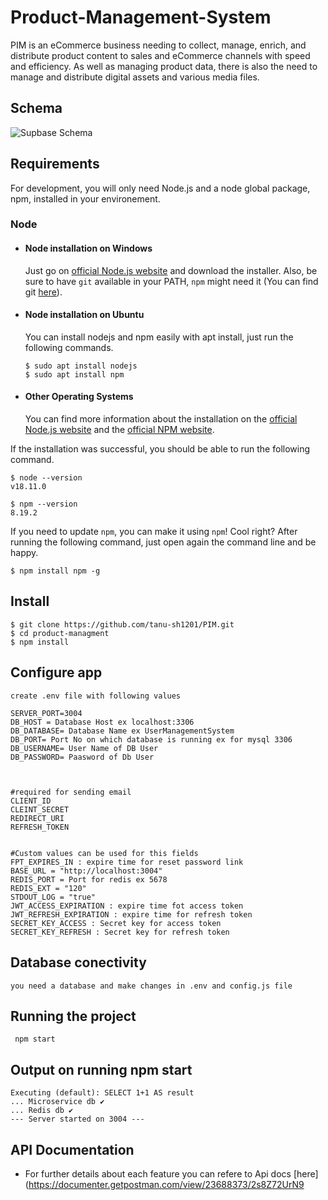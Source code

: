 # Product-Management-System

PIM is an eCommerce business needing to collect, manage, enrich, and distribute product content to sales and eCommerce channels with speed and efficiency. As well as managing product data, there is also the need to manage and distribute digital assets and various media files.

## Schema

![Supbase Schema](https://user-images.githubusercontent.com/114575157/210393190-b626c025-50a5-4476-83dc-b778d92b3cc3.png)

## Requirements

For development, you will only need Node.js and a node global package, npm, installed in your environement.

### Node

- #### Node installation on Windows

  Just go on [official Node.js website](https://nodejs.org/) and download the installer.
  Also, be sure to have `git` available in your PATH, `npm` might need it (You can find git [here](https://git-scm.com/)).

- #### Node installation on Ubuntu

  You can install nodejs and npm easily with apt install, just run the following commands.

      $ sudo apt install nodejs
      $ sudo apt install npm

- #### Other Operating Systems
  You can find more information about the installation on the [official Node.js website](https://nodejs.org/) and the [official NPM website](https://npmjs.org/).

If the installation was successful, you should be able to run the following command.

    $ node --version
    v18.11.0

    $ npm --version
    8.19.2

If you need to update `npm`, you can make it using `npm`! Cool right? After running the following command, just open again the command line and be happy.

    $ npm install npm -g

###

## Install

    $ git clone https://github.com/tanu-sh1201/PIM.git
    $ cd product-managment
    $ npm install

## Configure app

    create .env file with following values

    SERVER_PORT=3004
    DB_HOST = Database Host ex localhost:3306
    DB_DATABASE= Database Name ex UserManagementSystem
    DB_PORT= Port No on which database is running ex for mysql 3306
    DB_USERNAME= User Name of DB User
    DB_PASSWORD= Paasword of Db User



    #required for sending email
    CLIENT_ID
    CLEINT_SECRET
    REDIRECT_URI
    REFRESH_TOKEN


    #Custom values can be used for this fields
    FPT_EXPIRES_IN : expire time for reset password link
    BASE_URL = "http://localhost:3004"
    REDIS_PORT = Port for redis ex 5678
    REDIS_EXT = "120"
    STDOUT_LOG = "true"
    JWT_ACCESS_EXPIRATION : expire time fot access token
    JWT_REFRESH_EXPIRATION : expire time for refresh token
    SECRET_KEY_ACCESS : Secret key for access token
    SECRET_KEY_REFRESH : Secret key for refresh token

## Database conectivity

    you need a database and make changes in .env and config.js file

## Running the project

     npm start

## Output on running npm start

    Executing (default): SELECT 1+1 AS result
    ... Microservice db ✔
    ... Redis db ✔
    --- Server started on 3004 ---

## API Documentation

- For further details about each feature you can refere to Api docs
  [here](https://documenter.getpostman.com/view/23688373/2s8Z72UrN9
